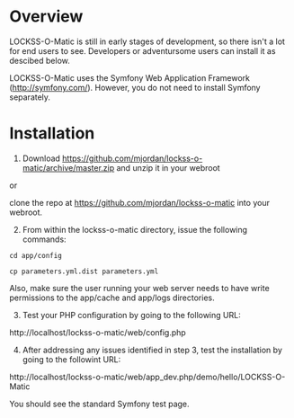 Overview
========

LOCKSS-O-Matic is still in early stages of development, so there isn't a lot for end users to see. Developers or adventursome users can install it as descibed below.

LOCKSS-O-Matic uses the Symfony Web Application Framework (http://symfony.com/). However, you do not need to install Symfony separately.

Installation
============

1) Download https://github.com/mjordan/lockss-o-matic/archive/master.zip and unzip it in your webroot

or

clone the repo at https://github.com/mjordan/lockss-o-matic into your webroot.

2) From within the lockss-o-matic directory, issue the following commands:

```cd app/config```

```cp parameters.yml.dist parameters.yml```

Also, make sure the user running your web server needs to have write permissions to the app/cache and app/logs directories.

3) Test your PHP configuration by going to the following URL:

http://localhost/lockss-o-matic/web/config.php

4) After addressing any issues identified in step 3, test the installation by going to the followint URL:

http://localhost/lockss-o-matic/web/app_dev.php/demo/hello/LOCKSS-O-Matic

You should see the standard Symfony test page.
